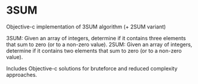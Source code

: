 # 3SUM
Objective-c implementation of 3SUM algorithm (+ 2SUM variant)

3SUM: Given an array of integers, determine if it contains three elements that sum to zero (or to a non-zero value).
2SUM: Given an array of integers, determine if it contains two elements that sum to zero (or to a non-zero value).

Includes Objective-c solutions for bruteforce and reduced complexity approaches.
